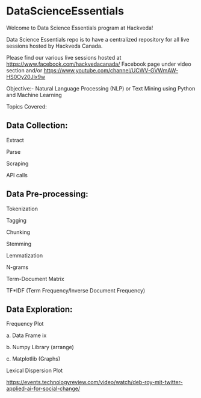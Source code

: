# DataScienceEssentials

Welcome to Data Science Essentials program at Hackveda!

Data Science Essentials repo is to have a centralized repository for all live sessions hosted by Hackveda Canada.

Please find our various live sessions hosted at https://www.facebook.com/hackvedacanada/ Facebook page under video section and/or https://www.youtube.com/channel/UCWV-GVWmAW-HS0Oy20Jlx9w

Objective:- Natural Language Processing (NLP) or Text Mining using Python and Machine Learning

Topics Covered:

Data Collection:
---------------

Extract 

Parse

Scraping

API calls

Data Pre-processing:
-------------------

Tokenization

Tagging

Chunking

Stemming

Lemmatization

N-grams

Term-Document Matrix

TF*IDF (Term Frequency/Inverse Document Frequency)

Data Exploration:
----------------

Frequency Plot

a. Data Frame ix

b. Numpy Library (arrange)

c. Matplotlib (Graphs)

Lexical Dispersion Plot


https://events.technologyreview.com/video/watch/deb-roy-mit-twitter-applied-ai-for-social-change/
